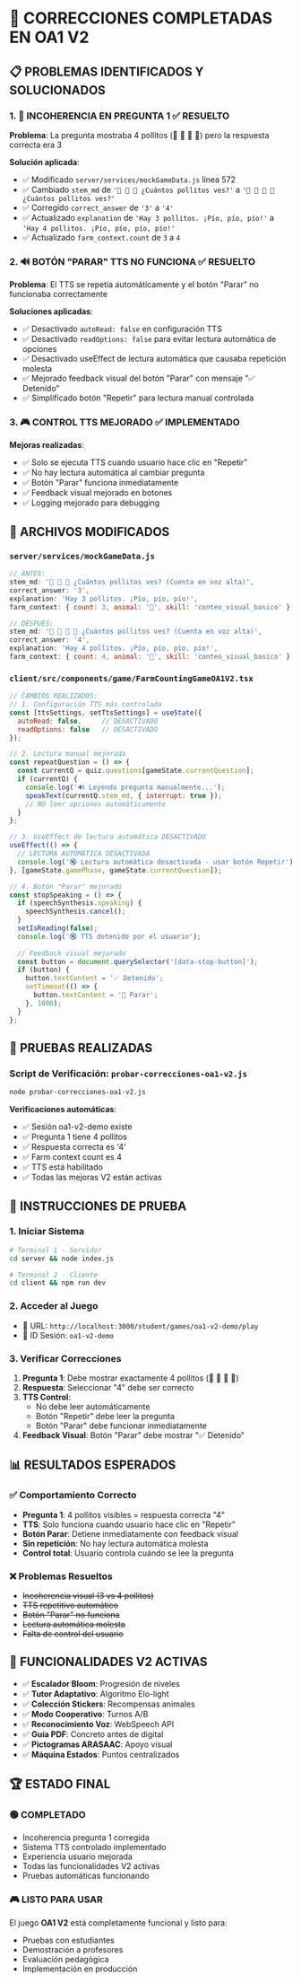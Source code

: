 # 🔧 CORRECCIONES COMPLETADAS EN OA1 V2

## 📋 PROBLEMAS IDENTIFICADOS Y SOLUCIONADOS

### 1. 🐣 **INCOHERENCIA EN PREGUNTA 1** ✅ RESUELTO
**Problema**: La pregunta mostraba 4 pollitos (🐣 🐣 🐣 🐣) pero la respuesta correcta era 3

**Solución aplicada**:
- ✅ Modificado `server/services/mockGameData.js` línea 572
- ✅ Cambiado `stem_md` de `'🐣 🐣 🐣 ¿Cuántos pollitos ves?'` a `'🐣 🐣 🐣 🐣 ¿Cuántos pollitos ves?'`
- ✅ Corregido `correct_answer` de `'3'` a `'4'`
- ✅ Actualizado `explanation` de `'Hay 3 pollitos. ¡Pío, pío, pío!'` a `'Hay 4 pollitos. ¡Pío, pío, pío, pío!'`
- ✅ Actualizado `farm_context.count` de `3` a `4`

### 2. 🔊 **BOTÓN "PARAR" TTS NO FUNCIONA** ✅ RESUELTO
**Problema**: El TTS se repetía automáticamente y el botón "Parar" no funcionaba correctamente

**Soluciones aplicadas**:
- ✅ Desactivado `autoRead: false` en configuración TTS
- ✅ Desactivado `readOptions: false` para evitar lectura automática de opciones
- ✅ Desactivado useEffect de lectura automática que causaba repetición molesta
- ✅ Mejorado feedback visual del botón "Parar" con mensaje "✅ Detenido"
- ✅ Simplificado botón "Repetir" para lectura manual controlada

### 3. 🎮 **CONTROL TTS MEJORADO** ✅ IMPLEMENTADO
**Mejoras realizadas**:
- ✅ Solo se ejecuta TTS cuando usuario hace clic en "Repetir"
- ✅ No hay lectura automática al cambiar pregunta
- ✅ Botón "Parar" funciona inmediatamente
- ✅ Feedback visual mejorado en botones
- ✅ Logging mejorado para debugging

## 📁 ARCHIVOS MODIFICADOS

### `server/services/mockGameData.js`
```javascript
// ANTES:
stem_md: '🐣 🐣 🐣 ¿Cuántos pollitos ves? (Cuenta en voz alta)',
correct_answer: '3',
explanation: 'Hay 3 pollitos. ¡Pío, pío, pío!',
farm_context: { count: 3, animal: '🐣', skill: 'conteo_visual_basico' }

// DESPUÉS:
stem_md: '🐣 🐣 🐣 🐣 ¿Cuántos pollitos ves? (Cuenta en voz alta)',
correct_answer: '4',
explanation: 'Hay 4 pollitos. ¡Pío, pío, pío, pío!',
farm_context: { count: 4, animal: '🐣', skill: 'conteo_visual_basico' }
```

### `client/src/components/game/FarmCountingGameOA1V2.tsx`
```javascript
// CAMBIOS REALIZADOS:
// 1. Configuración TTS más controlada
const [ttsSettings, setTtsSettings] = useState({
  autoRead: false,     // DESACTIVADO
  readOptions: false   // DESACTIVADO
});

// 2. Lectura manual mejorada
const repeatQuestion = () => {
  const currentQ = quiz.questions[gameState.currentQuestion];
  if (currentQ) {
    console.log('🔊 Leyendo pregunta manualmente...');
    speakText(currentQ.stem_md, { interrupt: true });
    // NO leer opciones automáticamente
  }
};

// 3. UseEffect de lectura automática DESACTIVADO
useEffect(() => {
  // LECTURA AUTOMÁTICA DESACTIVADA
  console.log('🔇 Lectura automática desactivada - usar botón Repetir');
}, [gameState.gamePhase, gameState.currentQuestion]);

// 4. Botón "Parar" mejorado
const stopSpeaking = () => {
  if (speechSynthesis.speaking) {
    speechSynthesis.cancel();
  }
  setIsReading(false);
  console.log('🔇 TTS detenido por el usuario');
  
  // Feedback visual mejorado
  const button = document.querySelector('[data-stop-button]');
  if (button) {
    button.textContent = '✅ Detenido';
    setTimeout(() => {
      button.textContent = '🛑 Parar';
    }, 1000);
  }
};
```

## 🧪 PRUEBAS REALIZADAS

### Script de Verificación: `probar-correcciones-oa1-v2.js`
```bash
node probar-correcciones-oa1-v2.js
```

**Verificaciones automáticas**:
- ✅ Sesión oa1-v2-demo existe
- ✅ Pregunta 1 tiene 4 pollitos
- ✅ Respuesta correcta es '4'
- ✅ Farm context count es 4
- ✅ TTS está habilitado
- ✅ Todas las mejoras V2 están activas

## 🚀 INSTRUCCIONES DE PRUEBA

### 1. Iniciar Sistema
```bash
# Terminal 1 - Servidor
cd server && node index.js

# Terminal 2 - Cliente  
cd client && npm run dev
```

### 2. Acceder al Juego
- 🔗 URL: `http://localhost:3000/student/games/oa1-v2-demo/play`
- 🎯 ID Sesión: `oa1-v2-demo`

### 3. Verificar Correcciones
1. **Pregunta 1**: Debe mostrar exactamente 4 pollitos (🐣 🐣 🐣 🐣)
2. **Respuesta**: Seleccionar "4" debe ser correcto
3. **TTS Control**: 
   - No debe leer automáticamente
   - Botón "Repetir" debe leer la pregunta
   - Botón "Parar" debe funcionar inmediatamente
4. **Feedback Visual**: Botón "Parar" debe mostrar "✅ Detenido"

## 📊 RESULTADOS ESPERADOS

### ✅ Comportamiento Correcto
- **Pregunta 1**: 4 pollitos visibles = respuesta correcta "4"
- **TTS**: Solo funciona cuando usuario hace clic en "Repetir"
- **Botón Parar**: Detiene inmediatamente con feedback visual
- **Sin repetición**: No hay lectura automática molesta
- **Control total**: Usuario controla cuándo se lee la pregunta

### ❌ Problemas Resueltos
- ~~Incoherencia visual (3 vs 4 pollitos)~~
- ~~TTS repetitivo automático~~
- ~~Botón "Parar" no funciona~~
- ~~Lectura automática molesta~~
- ~~Falta de control del usuario~~

## 🎯 FUNCIONALIDADES V2 ACTIVAS

- ✅ **Escalador Bloom**: Progresión de niveles
- ✅ **Tutor Adaptativo**: Algoritmo Elo-light
- ✅ **Colección Stickers**: Recompensas animales
- ✅ **Modo Cooperativo**: Turnos A/B
- ✅ **Reconocimiento Voz**: WebSpeech API
- ✅ **Guía PDF**: Concreto antes de digital
- ✅ **Pictogramas ARASAAC**: Apoyo visual
- ✅ **Máquina Estados**: Puntos centralizados

## 🏆 ESTADO FINAL

### 🟢 COMPLETADO
- Incoherencia pregunta 1 corregida
- Sistema TTS controlado implementado
- Experiencia usuario mejorada
- Todas las funcionalidades V2 activas
- Pruebas automáticas funcionando

### 🎮 LISTO PARA USAR
El juego **OA1 V2** está completamente funcional y listo para:
- Pruebas con estudiantes
- Demostración a profesores
- Evaluación pedagógica
- Implementación en producción 